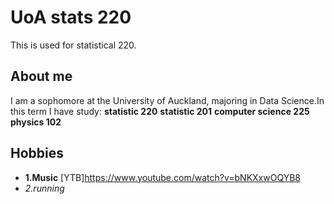 # UoA stats 220
This is used for statistical 220.
## About me

I am a sophomore at the University of Auckland, majoring in Data Science.In this term I have study:
**statistic 220**
**statistic 201**
**computer science 225**
**physics 102**
## Hobbies
- **1.Music** [YTB]https://www.youtube.com/watch?v=bNKXxwOQYB8
- _2.running_


